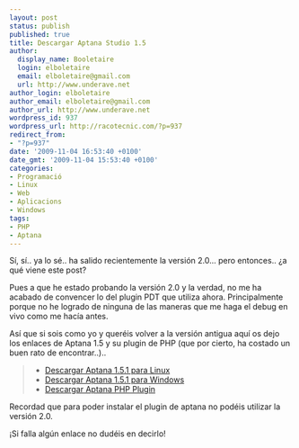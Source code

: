 ```yaml
---
layout: post
status: publish
published: true
title: Descargar Aptana Studio 1.5
author:
  display_name: Booletaire
  login: elboletaire
  email: elboletaire@gmail.com
  url: http://www.underave.net
author_login: elboletaire
author_email: elboletaire@gmail.com
author_url: http://www.underave.net
wordpress_id: 937
wordpress_url: http://racotecnic.com/?p=937
redirect_from:
- "?p=937"
date: '2009-11-04 16:53:40 +0100'
date_gmt: '2009-11-04 15:53:40 +0100'
categories:
- Programació
- Linux
- Web
- Aplicacions
- Windows
tags:
- PHP
- Aptana
---
```


Sí, sí.. ya lo sé.. ha salido recientemente la versión 2.0... pero entonces.. ¿a qué viene este post?

Pues a que he estado probando la versión 2.0 y la verdad, no me ha acabado de convencer lo del plugin PDT que utiliza ahora. Principalmente porque no he logrado de ninguna de las maneras que me haga el debug en vivo como me hacía antes.

Así que si sois como yo y queréis volver a la versión antigua aquí os dejo los enlaces de Aptana 1.5 y su plugin de PHP (que por cierto, ha costado un buen rato de encontrar..)..
<blockquote>

<ul>
<li><a href="http://www.warianoz.com/foros/showthread.php?t=248900" rel="nofollow" target="_blank">Descargar Aptana 1.5.1 para Linux</a></li>
<li><a href="http://www.viciowarez.com/descargar-warez-7/aptana-studio-professional-1-5-1-a-459113/" rel="nofollow" target="_blank">Descargar Aptana 1.5.1 para Windows</a></li>
<li><a href="http://update15.aptana.org/php/25753/com.aptana.ide.feature.editor.php-1.1.0.25753-42-7IcIlLRWU5z-z01N8UEX.zip" target="_blank" rel="nofollow">Descargar Aptana PHP Plugin</a></li>
</ul>
</blockquote>

Recordad que para poder instalar el plugin de aptana no podéis utilizar la versión 2.0.

¡Si falla algún enlace no dudéis en decirlo!
